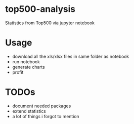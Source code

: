 # top500-analysis
Statistics from Top500 via jupyter notebook
# Usage
- download all the xls/xlsx files in same folder as notebook
- run notebook
- generate charts
- profit
# TODOs
- document needed packages
- extend statistics
- a lot of things i forgot to mention
